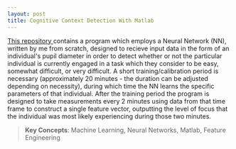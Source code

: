 ```yaml
---
layout: post
title: Cognitive Context Detection With Matlab
---
```


<a href="https://github.com/stevebottos/MATLAB-Cognitive-State-Detection" target="_blank">This repository </a>contains a program which employs a Neural Network (NN), written by me from scratch, designed to recieve input data in the form of an individual's pupil diameter in order to detect whether or not the particular individual is currently engaged in a task which they consider to be easy, somewhat difficult, or very difficult. A short training/calibration period is necessary (approximately 20 minutes - the duration can be adjusted depending on necessity), during which time the NN learns the specific parameters of that individual. After the training period the program is designed to take measurements every 2 minutes using data from that time frame to construct a single feature vector, outputting the level of focus that the individual was most likely experiencing during those two minutes.
> **Key Concepts**: Machine Learning, Neural Networks, Matlab, Feature Engineering
